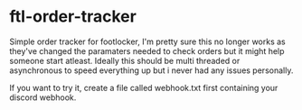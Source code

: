 # ftl-order-tracker

Simple order tracker for footlocker, I'm pretty sure this no longer works as they've changed the paramaters needed to check orders but it might help someone start atleast. Ideally this should be multi threaded or asynchronous to speed everything up but i never had any issues personally.

If you want to try it, create a file called webhook.txt first containing your discord webhook.
